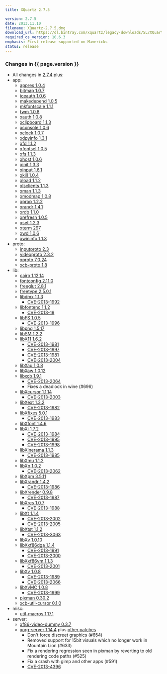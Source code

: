 ```yaml
---
title: XQuartz 2.7.5

version: 2.7.5
date: 2013.11.10
filename: XQuartz-2.7.5.dmg
download_url: https://dl.bintray.com/xquartz/legacy-downloads/SL/XQuartz-2.7.5.dmg
required_os_version: 10.6.3
emphasis: First release supported on Mavericks
status: release
---
```


### Changes in {{ page.version }} ###
  * All changes in [2.7.4](XQuartz-2.7.4.html) plus:
  * app:
    * [appres 1.0.4](http://lists.x.org/archives/xorg-announce/2013-May/002211.html)
    * [bitmap 1.0.7](http://lists.x.org/archives/xorg-announce/2013-May/002216.html)
    * [iceauth 1.0.6](http://lists.x.org/archives/xorg-announce/2013-July/002279.html)
    * [makedepend 1.0.5](http://lists.x.org/archives/xorg-announce/2013-July/002277.html)
    * [mkfontscale 1.1.1](http://lists.x.org/archives/xorg-announce/2013-July/002267.html)
    * [twm 1.0.8](http://lists.x.org/archives/xorg-announce/2013-September/002300.html)
    * [xauth 1.0.8](http://lists.x.org/archives/xorg-announce/2013-October/002336.html)
    * [xclipboard 1.1.3](http://lists.x.org/archives/xorg-announce/2013-September/002299.html)
    * [xconsole 1.0.6](http://lists.x.org/archives/xorg-announce/2013-July/002272.html)
    * [xclock 1.0.7](http://lists.x.org/archives/xorg-announce/2013-September/002310.html)
    * [xdpyinfo 1.3.1](http://lists.x.org/archives/xorg-announce/2013-May/002217.html)
    * [xfd 1.1.2](http://lists.x.org/archives/xorg-announce/2013-July/002268.html)
    * [xfontsel 1.0.5](http://lists.x.org/archives/xorg-announce/2013-May/002213.html)
    * [xfs 1.1.3](http://lists.x.org/archives/xorg-announce/2013-April/002198.html)
    * [xhost 1.0.6](http://lists.x.org/archives/xorg-announce/2013-July/002269.html)
    * [xinit 1.3.3](http://lists.x.org/archives/xorg-announce/2013-September/002312.html)
    * [xinput 1.6.1](http://lists.x.org/archives/xorg-announce/2013-September/002321.html)
    * [xkill 1.0.4](http://lists.x.org/archives/xorg-announce/2013-September/002313.html)
    * [xload 1.1.2](http://lists.x.org/archives/xorg-announce/2013-August/002285.html)
    * [xlsclients 1.1.3](http://lists.x.org/archives/xorg-announce/2013-September/002314.html)
    * [xman 1.1.3](http://lists.x.org/archives/xorg-announce/2013-September/002302.html)
    * [xmodmap 1.0.8](http://lists.x.org/archives/xorg-announce/2013-September/002315.html)
    * [xprop 1.2.2](http://lists.x.org/archives/xorg-announce/2013-August/002290.html)
    * [xrandr 1.4.1](http://lists.x.org/archives/xorg-announce/2013-July/002270.html)
    * [xrdb 1.1.0](http://lists.x.org/archives/xorg-announce/2013-September/002316.html)
    * [xrefresh 1.0.5](http://lists.x.org/archives/xorg-announce/2013-May/002214.html)
    * [xset 1.2.3](http://lists.x.org/archives/xorg-announce/2013-August/002291.html)
    * [xterm 297](http://lists.x.org/archives/xorg/2013-September/056030.html)
    * [xwd 1.0.6](http://lists.x.org/archives/xorg-announce/2013-August/002292.html)
    * [xwininfo 1.1.3](http://lists.x.org/archives/xorg-announce/2013-May/002215.html)
  * proto:
    * [inputproto 2.3](http://lists.x.org/archives/xorg-announce/2013-March/002180.html)
    * [videoproto 2.3.2](http://lists.x.org/archives/xorg-announce/2013-July/002275.html)
    * [xproto 7.0.24](http://lists.x.org/archives/xorg-announce/2013-March/002193.html)
    * [xcb-proto 1.8](http://lists.x.org/archives/xorg-announce/2012-October/002081.html)
  * lib:
    * [cairo 1.12.14](http://cairographics.org/news/cairo-1.12.14)
    * [fontconfig 2.11.0](http://lists.freedesktop.org/archives/fontconfig/2013-October/004961.html)
    * [freeglut 2.8.1](http://freeglut.sourceforge.net/news.php)
    * [freetype 2.5.0.1](http://sourceforge.net/projects/freetype/files/freetype2/2.5.0/README/view)
    * [libdmx 1.1.3](http://lists.x.org/archives/xorg-announce/2013-May/002225.html)
      * [CVE-2013-1992](http://cve.mitre.org/cgi-bin/cvename.cgi?name=CVE-2013-1992)
    * [libfontenc 1.1.2](http://lists.x.org/archives/xorg-announce/2013-April/002204.html)
      * [CVE-2013-19](http://cve.mitre.org/cgi-bin/cvename.cgi?name=CVE-2013-19)
    * [libFS 1.0.5](http://lists.x.org/archives/xorg-announce/2013-May/002226.html)
      * [CVE-2013-1996](http://cve.mitre.org/cgi-bin/cvename.cgi?name=CVE-2013-1996)
    * [libpng 1.5.17](http://sourceforge.net/mailarchive/message.php?msg_id=31103316)
    * [libSM 1.2.2](http://lists.x.org/archives/xorg-announce/2013-September/002309.html)
    * [libX11 1.6.2](http://lists.x.org/archives/xorg-announce/2013-September/002317.html)
      * [CVE-2013-1981](http://cve.mitre.org/cgi-bin/cvename.cgi?name=CVE-2013-1981)
      * [CVE-2013-1997](http://cve.mitre.org/cgi-bin/cvename.cgi?name=CVE-2013-1997)
      * [CVE-2013-1981](http://cve.mitre.org/cgi-bin/cvename.cgi?name=CVE-2013-1981)
      * [CVE-2013-2004](http://cve.mitre.org/cgi-bin/cvename.cgi?name=CVE-2013-2004)
    * [libXau 1.0.8](http://lists.x.org/archives/xorg-announce/2013-May/002223.html)
    * [libXaw 1.0.12](http://lists.x.org/archives/xorg-announce/2013-September/002304.html)
    * [libxcb 1.9.1](http://lists.x.org/archives/xorg-announce/2013-May/002230.html)
      * [CVE-2013-2064](http://cve.mitre.org/cgi-bin/cvename.cgi?name=CVE-2013-2064)
      * Fixes a deadlock in wine (#696)
    * [libXcursor 1.1.14](http://lists.x.org/archives/xorg-announce/2013-May/002229.html)
      * [CVE-2013-2003](http://cve.mitre.org/cgi-bin/cvename.cgi?name=CVE-2013-2003)
    * [libXext 1.3.2](http://lists.x.org/archives/xorg-announce/2013-May/002240.html)
      * [CVE-2013-1982](http://cve.mitre.org/cgi-bin/cvename.cgi?name=CVE-2013-1982)
    * [libXfixes 5.0.1](http://lists.x.org/archives/xorg-announce/2013-May/002227.html)
      * [CVE-2013-1983](http://cve.mitre.org/cgi-bin/cvename.cgi?name=CVE-2013-1983)
    * [libXfont 1.4.6](http://lists.x.org/archives/xorg-announce/2013-July/002274.html)
    * [libXi 1.7.2](http://lists.x.org/archives/xorg-announce/2013-July/002257.html)
      * [CVE-2013-1984](http://cve.mitre.org/cgi-bin/cvename.cgi?name=CVE-2013-1984)
      * [CVE-2013-1995](http://cve.mitre.org/cgi-bin/cvename.cgi?name=CVE-2013-1995)
      * [CVE-2013-1998](http://cve.mitre.org/cgi-bin/cvename.cgi?name=CVE-2013-1998)
    * [libXinerama 1.1.3](http://lists.x.org/archives/xorg-announce/2013-May/002231.html)
      * [CVE-2013-1985](http://cve.mitre.org/cgi-bin/cvename.cgi?name=CVE-2013-1985)
    * [libXmu 1.1.2](http://lists.x.org/archives/xorg-announce/2013-September/002305.html)
    * [libXp 1.0.2](http://lists.x.org/archives/xorg-announce/2013-May/002232.html)
      * [CVE-2013-2062](http://cve.mitre.org/cgi-bin/cvename.cgi?name=CVE-2013-2062)
    * [libXpm 3.5.11](http://lists.x.org/archives/xorg-announce/2013-September/002306.html)
    * [libXrandr 1.4.2](http://lists.x.org/archives/xorg-announce/2013-September/002307.html)
      * [CVE-2013-1986](http://cve.mitre.org/cgi-bin/cvename.cgi?name=CVE-2013-1986)
    * [libXrender 0.9.8](http://lists.x.org/archives/xorg-announce/2013-June/002249.html)
      * [CVE-2013-1987](http://cve.mitre.org/cgi-bin/cvename.cgi?name=CVE-2013-1987)
    * [libXres 1.0.7](http://lists.x.org/archives/xorg-announce/2013-May/002233.html)
      * [CVE-2013-1988](http://cve.mitre.org/cgi-bin/cvename.cgi?name=CVE-2013-1988)
    * [libXt 1.1.4](http://lists.x.org/archives/xorg-announce/2013-May/002234.html)
      * [CVE-2013-2002](http://cve.mitre.org/cgi-bin/cvename.cgi?name=CVE-2013-2002)
      * [CVE-2013-2005](http://cve.mitre.org/cgi-bin/cvename.cgi?name=CVE-2013-2005)
    * [libXtst 1.1.2](http://lists.x.org/archives/xorg-announce/2013-May/002237.html)
      * [CVE-2013-3063](http://cve.mitre.org/cgi-bin/cvename.cgi?name=CVE-2013-2063)
    * [libXv 1.0.10](http://lists.x.org/archives/xorg-announce/2013-September/002308.html)
    * [libXxf86dga 1.1.4](http://lists.x.org/archives/xorg-announce/2013-May/002235.html)
      * [CVE-2013-1991](http://cve.mitre.org/cgi-bin/cvename.cgi?name=CVE-2013-1991)
      * [CVE-2013-2000](http://cve.mitre.org/cgi-bin/cvename.cgi?name=CVE-2013-2000)
    * [libXxf86vm 1.1.3](http://lists.x.org/archives/xorg-announce/2013-May/002236.html)
      * [CVE-2013-2001](http://cve.mitre.org/cgi-bin/cvename.cgi?name=CVE-2013-2001)
    * [libXv 1.0.8](http://lists.x.org/archives/xorg-announce/2013-May/002242.html)
      * [CVE-2013-1989](http://cve.mitre.org/cgi-bin/cvename.cgi?name=CVE-2013-1989)
      * [CVE-2013-2066](http://cve.mitre.org/cgi-bin/cvename.cgi?name=CVE-2013-2066)
    * [libXvMC 1.0.8](http://lists.x.org/archives/xorg-announce/2013-June/002250.html)
      * [CVE-2013-1999](http://cve.mitre.org/cgi-bin/cvename.cgi?name=CVE-2013-1999)
    * [pixman 0.30.2](http://lists.x.org/archives/xorg-announce/2013-August/002289.html)
    * [xcb-util-cursor 0.1.0](http://lists.x.org/archives/xorg-announce/2013-August/002295.html)
  * misc:
    * [util-macros 1.17.1](http://lists.x.org/archives/xorg-announce/2013-September/002301.html)
  * server:
    * [xf86-video-dummy 0.3.7](http://lists.x.org/archives/xorg-announce/2013-September/002318.html)
    * [xorg-server 1.14.4](http://lists.x.org/archives/xorg/2013-November/056147.html) plus [other patches](https://github.com/XQuartz/xorg-server/commits/XQuartz-2.7.5)
      * Don't force discreet graphics (#654)
      * Removed support for 15bit visuals which no longer work in Mountain Lion (#633)
      * Fix a rendering regression seen in pixman by reverting to old rendering code paths (#525)
      * Fix a crash with gimp and other apps (#591)
      * [CVE-2013-4396](http://cve.mitre.org/cgi-bin/cvename.cgi?name=CVE-2013-4396)
